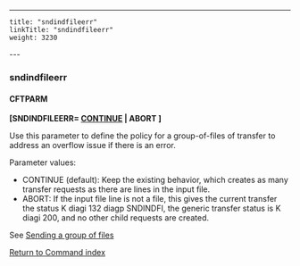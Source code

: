 ---
    title: "sndindfileerr"
    linkTitle: "sndindfileerr"
    weight: 3230
---<span id="sndindfileerr"></span>

### sndindfileerr

#### CFTPARM

**[SNDINDFILEERR= <u>CONTINUE</u> &#124; ABORT ]**

Use this parameter to define the policy for a group-of-files of transfer to address an overflow issue if there is an error.

Parameter values:

- CONTINUE (default): Keep the existing behavior, which creates as many transfer requests as there are lines in the input file.
- ABORT: If the input file line is not a file, this gives the current transfer the status K diagi 132 diagp SNDINDFI, the generic transfer status is K diagi 200, and no other child requests are created.

See <a href="../../../../concepts/send_command/send_group_of_files_cl" class="MCXref xref">Sending
a group of files</a>

[Return to Command index](../../)
